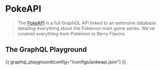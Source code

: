 # PokeAPI

> The [PokeAPI](https://pokeapi.co/) is a full GraphQL API linked to an extensive database detailing everything about the Pokémon main game
> series. We've covered everything from Pokémon to Berry Flavors.

## The GraphQL Playground

{{ graphql_playground(config="/configs/pokeapi.json") }}
